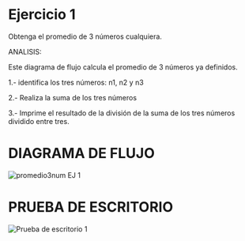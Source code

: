 # Ejercicio 1
Obtenga el promedio de 3 números cualquiera.

ANALISIS:

Este diagrama de flujo calcula el promedio de 3 números ya definidos.

1.- identifica los tres números: n1, n2 y n3

2.- Realiza la suma de los tres números

3.- Imprime el resultado de la división de la suma de los tres números dividido entre tres.

# DIAGRAMA DE FLUJO
![promedio3num EJ 1](https://github.com/ChristianDavSS/Portafolio/assets/145722756/fa5752fc-ead7-4550-9d5d-55bc3294d8fe)

# PRUEBA DE ESCRITORIO
![Prueba de escritorio 1](https://github.com/ChristianDavSS/Portafolio/assets/145722756/260fcc2f-d4c2-49fb-afa4-274439c4a883)
